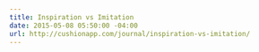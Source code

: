 ```yaml
---
title: Inspiration vs Imitation
date: 2015-05-08 05:50:00 -04:00
url: http://cushionapp.com/journal/inspiration-vs-imitation/
---
```


